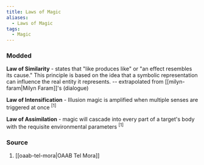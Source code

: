 ```yaml
---
title: Laws of Magic
aliases:
  - Laws of Magic
tags:
  - Magic
---
```

### Modded
**Law of Similarity** - states that "like produces like" or "an effect resembles its cause." This principle is based on the idea that a symbolic representation can influence the real entity it represents. -- extrapolated from [[milyn-faram|Milyn Faram]]'s (dialogue)

**Law of Intensification** - Illusion magic is amplified when multiple senses are triggered at once <sup>[1]</sup>

**Law of Assimilation** - magic will cascade into every part of a target's body with the requisite environmental parameters <sup>[1]</sup>
### Source
1. [[oaab-tel-mora|OAAB Tel Mora]]